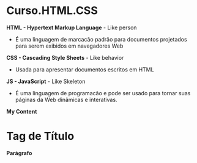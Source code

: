 # Curso.HTML.CSS


**HTML - Hypertext Markup Language** - Like person
- É uma linguagem de marcacão padrão para documentos projetados para serem exibidos em navegadores Web

**CSS - Cascading Style Sheets** - Like behavior
- Usada para apresentar documentos escritos em HTML

**JS - JavaScript** - Like Skeleton
- É uma linguagem de programacão e pode ser usado para tornar suas páginas da Web dinãmicas e interativas.


**<tagname>My Content</tagname>** 
    **<h1>Tag de Título</h1>** 
    **<p>Parágrafo</p>** 
